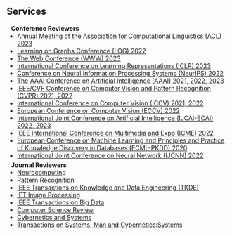 ## Services

<!-- <h4 style="margin:0 10px 0;">Organization Committee</h4>

<ul style="margin:0 0 5px;">
  <li>Website Chair, <a href="https://bmvc2023.org/people/organisers/"><autocolor>The British Machine Vision Conference (BMVC)</autocolor></a> <a href="https://bmvc2022.org/people/organisers/"><autocolor>2022</autocolor></a>-<a href="https://bmvc2023.org/people/organisers/"><autocolor>2023</autocolor></a></li>
  <li>Website Master, <a href="https://www.acmmmasia.org/2020/committee.html"><autocolor>ACM International Conference on Multimedia in Asia (MM Asia) 2020</autocolor></a></li>
</ul>

<h4 style="margin:0 10px 0;">Area Chair</h4>

<ul style="margin:0 0 5px;">
  <li><a href="https://aistats.org/aistats2023/"><autocolor>International Conference on Artificial Intelligence and Statistics (AISTATS) 2023</autocolor></a></li>
  <li><a href="https://www.auai.org/uai2023/"><autocolor>The Conference on Uncertainty in Artificial Intelligence (UAI) 2023</autocolor></a></li>
</ul>

<h4 style="margin:0 10px 0;">Senior Program Committee</h4>

<ul style="margin:0 0 5px;">
  <li><a href="https://ijcai-21.org/"><autocolor>International Joint Conference on Artificial Intelligence (IJCAI) 2021</autocolor></a></li>
</ul> -->

<h4 style="margin:0 10px 0;">Conference Reviewers</h4>

<ul style="margin:0 0 5px;">
  <li><a href="http://cvpr2023.thecvf.com/"><autocolor>Annual Meeting of the Association for Computational Linguistics (ACL) 2023</autocolor></a></li>
  <li><a href="http://iccv2023.thecvf.com/"><autocolor>Learning on Graphs Conference (LOG) 2022</autocolor></a></li>
  <li><a href="https://eccv2022.ecva.net/"><autocolor>The Web Conference (WWW) 2023</autocolor></a></li>
  <li><a href="https://neurips.cc/Conferences/2022"><autocolor>International Conference on Learning Representations (ICLR) 2023</autocolor></a></li>
  <li><a href="https://icml.cc/Conferences/2022"><autocolor>Conference on Neural Information Processing Systems (NeurIPS) 2022</autocolor></a></li>
  <li><a href="https://iclr.cc/Conferences/2023"><autocolor>The AAAI Conference on Artificial Intelligence (AAAI) 2021, 2022, 2023</autocolor></a></li>
  <li><a href="https://aaai.org/Conferences/AAAI-23/"><autocolor>IEEE/CVF Conference on Computer Vision and Pattern Recognition (CVPR) 2021, 2022</autocolor></a></li>
  <li><a href="https://ijcai-23.org/"><autocolor>International Conference on Computer Vision (ICCV) 2021, 2022</autocolor></a></li>
  <li><a href="https://2022.acmmm.org/"><autocolor>European Conference on Computer Vision (ECCV) 2022</autocolor></a></li>  
  <li><a href="https://2022.acmmm.org/"><autocolor>International Joint Conference on Artificial Intelligence (IJCAI-ECAI) 2022, 2023</autocolor></a></li>  
  <li><a href="https://2022.acmmm.org/"><autocolor>IEEE International Conference on Multimedia and Expo (ICME) 2022</autocolor></a></li>  
  <li><a href="https://2022.acmmm.org/"><autocolor>European Conference on Machine Learning and Principles and Practice of Knowledge Discovery in Databases (ECML-PKDD) 2020</autocolor></a></li>  
  <li><a href="https://2022.acmmm.org/"><autocolor>International Joint Conference on Neural Network (IJCNN) 2022</autocolor></a></li>  
  <!--
  <li><a href="https://mmasia2021.uqcloud.net/"><autocolor>ACM MM Asia 2020-2021</autocolor></a></li>
  <li><a href="http://www.acml-conf.org/2021/"><autocolor>ACML 2021</autocolor></a></li>  
  -->
</ul>

<h4 style="margin:0 10px 0;">Journal Reviewers</h4>

<ul style="margin:0 0 20px;">
  <li><a href="https://www.computer.org/csdl/journal/tp"><autocolor>Neurocomputing</autocolor></a></li>
  <li><a href="https://www.springer.com/journal/11263"><autocolor>Pattern Recognition</autocolor></a></li>
  <li><a href="https://signalprocessingsociety.org/publications-resources/ieee-transactions-image-processing"><autocolor>IEEE Transactions on Knowledge and Data Engineering (TKDE)</autocolor></a></li>
  <li><a href="https://www.computer.org/csdl/journal/tk"><autocolor>IET Image Processing</autocolor></a></li>
  <li><a href="https://signalprocessingsociety.org/publications-resources/ieee-transactions-multimedia"><autocolor>IEEE Transactions on Big Data</autocolor></a></li>
  <li><a href="https://ieee-cas.org/publications/ieee-transactions-circuits-and-systems-video-technology"><autocolor>Computer Science Review</autocolor></a></li>
  <li><a href="https://cis.ieee.org/publications/t-neural-networks-and-learning-systems"><autocolor>Cybernetics and Systems</autocolor></a></li>
  <li><a href="https://dl.acm.org/journal/tomm"><autocolor>Transactions on Systems, Man and Cybernetics:Systems</autocolor></a></li>
  <!--
  <li><a href="https://www.journals.elsevier.com/neural-networks"><autocolor>Neural Networks</autocolor></a></li>
  <li><a href="https://www.springer.com/journal/10994"><autocolor>Machine Learning</autocolor></a></li>
  <li><a href="https://www.journals.elsevier.com/information-processing-and-management"><autocolor>Information Processing and Management</autocolor></a></li>
  <li><a href="https://www.springer.com/journal/11063"><autocolor>Neural Processing Letters</autocolor></a></li>
  <li><a href="https://link.springer.com/journal/11042"><autocolor>Multimedia Tools and Applications</autocolor></a></li>
  <li><a href="https://ieeeaccess.ieee.org/"><autocolor>IEEE Access</autocolor></a></li>
  <li><a href="http://cjc.ict.ac.cn/"><autocolor>Chinese Journal of Computers</autocolor></a></li>
  -->
</ul>
